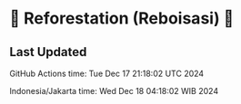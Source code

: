 
# 🌳 Reforestation (Reboisasi) 🌲

## Last Updated

GitHub Actions time: Tue Dec 17 21:18:02 UTC 2024

Indonesia/Jakarta time: Wed Dec 18 04:18:02 WIB 2024
